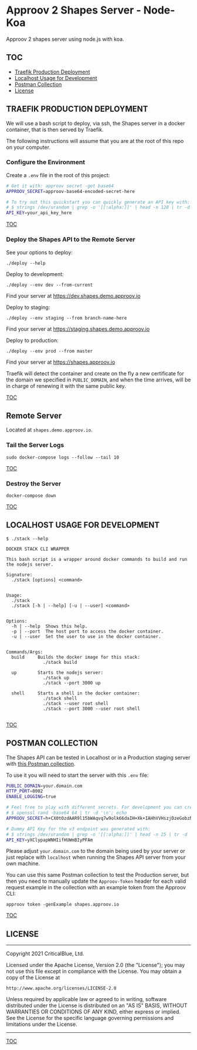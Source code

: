 # Approov 2 Shapes Server - Node-Koa

Approov 2 shapes server using node.js with koa.

## TOC

* [Traefik Production Deployment](#traefik-production-deployment)
* [Localhost Usage for Development](#localhost-usage-for-development)
* [Postman Collection](#postman-collection)
* [License](#license)

## TRAEFIK PRODUCTION DEPLOYMENT

We will use a bash script to deploy, via ssh, the Shapes server in a docker container, that is then served by Traefik.

The following instructions will assume that you are at the root of this repo on your computer.

### Configure the Environment

Create a `.env` file in the root of this project:

```bash
# Get it with: approov secret -get base64
APPROOV_SECRET=approov-base64-encoded-secret-here

# To try out this quickstart you can quickly generate an API key with:
# $ strings /dev/urandom | grep -o '[[:alpha:]]' | head -n 128 | tr -d '\n'; echo
API_KEY=your_api_key_here
```

[TOC](#toc)

### Deploy the Shapes API to the Remote Server

See your options to deploy:

```console
./deploy --help
```

Deploy to development:

```console
./deploy --env dev --from-current
```

Find your server at https://dev.shapes.demo.approov.io

Deploy to staging:

```console
./deploy --env staging --from branch-name-here
```

Find your server at https://staging.shapes.demo.approov.io

Deploy to production:

```console
./deploy --env prod --from master
```

Find your server at https://shapes.approov.io

Traefik will detect the container and create on the fly a new certificate for the domain we specified in `PUBLIC_DOMAIN`, and when the time arrives, will be in charge of renewing it with the same public key.

[TOC](#toc)


## Remote Server

Located at `shapes.demo.approov.io`.

### Tail the Server Logs

```
sudo docker-compose logs --follow --tail 10
```

[TOC](#toc)

### Destroy the Server

```
docker-compose down
```

[TOC](#toc)


## LOCALHOST USAGE FOR DEVELOPMENT

```
$ ./stack --help

DOCKER STACK CLI WRAPPER

This bash script is a wrapper around docker commands to build and run the nodejs server.

Signature:
  ./stack [options] <command>


Usage:
  ./stack
  ./stack [-h | --help] [-u | --user] <command>


Options:
  -h | --help  Shows this help.
  -p | --port  The host port to access the docker container.
  -u | --user  Set the user to use in the docker container.


Commands/Args:
  build     Builds the docker image for this stack:
              ./stack build

  up        Starts the nodejs server:
              ./stack up
              ./stack --port 3000 up

  shell     Starts a shell in the docker container:
              ./stack shell
              ./stack --user root shell
              ./stack --port 3000 --user root shell


```

[TOC](#toc)


## POSTMAN COLLECTION

The Shapes API can be tested in Localhost or in a Production staging server with [this Postman collection](https://raw.githubusercontent.com/approov/postman-collections/master/quickstarts/shapes-api/shapes-api.postman_collection.json).

To use it you will need to start the server with this `.env` file:

```bash
PUBLIC_DOMAIN=your.domain.com
HTTP_PORT=8002
ENABLE_LOGGING=true

# Feel free to play with different secrets. For development you can create them with:
# $ openssl rand -base64 64 | tr -d '\n'; echo
APPROOV_SECRET=h+CX0tOzdAAR9l15bWAqvq7w9olk66daIH+Xk+IAHhVVHszjDzeGobzNnqyRze3lw/WVyWrc2gZfh3XXfBOmww==

# Dummy API Key for the v3 endpoint was generated with:
# $ strings /dev/urandom | grep -o '[[:alpha:]]' | head -n 25 | tr -d '\n'; echo
API_KEY=yXClypapWNHIifHUWmBIyPFAm
```

Please adjust `your.domain.com` to the domain being used by your server or just replace with `localhost` when running the Shapes API server from your own machine.

You can use this same Postman collection to test the Production server, but then you need to manually update the `Approov-Token` header for each valid request example in the collection with an example token from the Approov CLI:

```
approov token -genExample shapes.approov.io
```

[TOC](#toc)


## LICENSE

----

Copyright 2021 CriticalBlue, Ltd.

Licensed under the Apache License, Version 2.0 (the "License");
you may not use this file except in compliance with the License.
You may obtain a copy of the License at

    http://www.apache.org/licenses/LICENSE-2.0

Unless required by applicable law or agreed to in writing, software
distributed under the License is distributed on an "AS IS" BASIS,
WITHOUT WARRANTIES OR CONDITIONS OF ANY KIND, either express or implied.
See the License for the specific language governing permissions and
limitations under the License.

----

[TOC](#toc)

